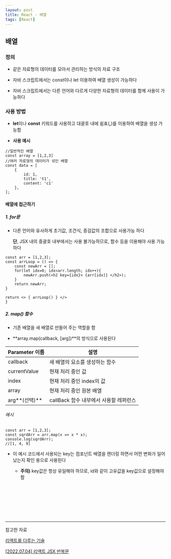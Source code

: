 ```yaml
---
layout: post
title: React - 배열
tags: [React]
---
```


## 배열

### 정의

- 같은 자료형의 데이터를 모아서 관리하는 방식의 자료 구조

- 자바 스크립트에서는 const이나 let 이용하여 배열 생성이 가능하다
- 자바 스크립트에서는 다른 언어와 다르게 다양한 자료형의 데이터를 함께 사용이 가능하다

### 사용 방법

- **let**이나 **const** 키워드를 사용하고 대괄호 내에 쉼표(**,**)를 이용하여 배열을 생성 가능함

- **사용 예시**

~~~react
//일반적인 배열
const array = [1,2,3]
//여러 자료형의 데이터가 섞인 배열
const data = [
    {
        id: 1,
        title: 't1',
        content: 'c1'
    },
];
~~~

#### 배열에 접근하기

##### 1. for문

- 다른 언어와 유사하게 초기값, 조건식, 증감값의 조합으로 사용가능 하다

  **단**, JSX 내의 중괄호 내부에서는 사용 불가능하므로, 함수 등을 이용해야 사용 가능하다

~~~react
const arr = [1,2,3];
const arrLoop = () => {
    const newArr = [];
    for(let idx=0; idx<arr.length; idx++){
        newArr.push(<h2 key={idx}> {arr[idx]} </h2>);
    }
    return newArr;
}

return <> { arrLoop() } </>
}

~~~



##### 2.  map() 함수

- 기존 배열을 새 배열로 만들어 주는 역할을 함

- **array.map(callback, [arg])**의 방식으로 사용된다

| Parameter 이름 | 설명                                   |
| -------------- | -------------------------------------- |
| callback       | 새 배열의 요소를 생성하는 함수         |
| currentValue   | 현재 처리 중인 값                      |
| index          | 현재 처리 중인 index의 값              |
| array          | 현재 처리 중인 원본 배열               |
| arg**(선택)**  | callBack 함수 내부에서 사용할 레퍼런스 |

###### 예시

~~~react
const arr = [1,2,3];
const sqrdArr = arr.map(x => x * x);
console.log(sqrdArr);
//[1, 4, 9]
~~~

- 이 예시 코드에서 사용되는 key는 컴포넌트 배열을 렌더링 하면서 어떤 변화가 일어났는지 확인 용으로 사용된다

  - **주의)** key값은 항상 유일해야 하므로, id와 같이 고유값을 key값으로 설정해야함

  

<br><br><br><br><br><br>

------

참고한 자료

[리액트를 다루는 기술](https://product.kyobobook.co.kr/detail/S000001792882)

[[2022.07.04] 리액트 JSX 반복문](https://velog.io/@reasonz/2022.07.04-%EB%A6%AC%EC%95%A1%ED%8A%B8-JSX-%EB%B0%98%EB%B3%B5%EB%AC%B8)

